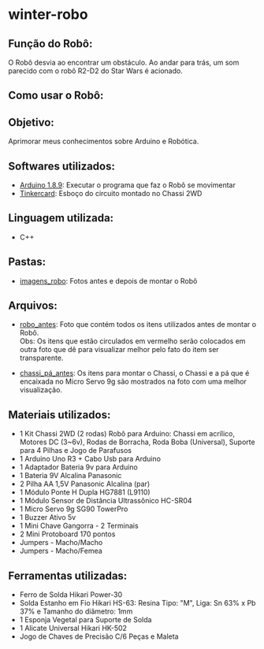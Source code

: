 # winter-robo

## Função do Robô: 
O Robô desvia ao encontrar um obstáculo. Ao andar para trás, um som parecido com o robô R2-D2 do Star Wars é acionado.  


## Como usar o Robô: 



## Objetivo:
Aprimorar meus conhecimentos sobre Arduino e Robótica. 



## Softwares utilizados:
* [Arduino 1.8.9](https://www.arduino.cc/en/Main/Software): Executar o programa que faz o Robô se movimentar
* [Tinkercard](https://www.tinkercad.com/): Esboço do circuito montado no Chassi 2WD

## Linguagem utilizada:
* C++ 



## Pastas:
* [imagens_robo](https://github.com/karenarcoverde/winter-robo/tree/master/imagens_robo): Fotos antes e depois de montar o Robô



## Arquivos: 
* [robo_antes](https://github.com/karenarcoverde/winter-robo/blob/master/imagens_robo/robo_antes.jpg): Foto que contém todos os itens utilizados antes de montar o Robô. <br>
Obs: Os itens que estão circulados em vermelho serão colocados em outra foto que dê para visualizar melhor pelo fato do item ser transparente. <br>



* [chassi_pá_antes](https://github.com/karenarcoverde/winter-robo/blob/master/imagens_robo/chassi_p%C3%A1_antes.jpg): Os itens para montar o Chassi, o Chassi e a pá que é encaixada no Micro Servo 9g são mostrados na foto com uma melhor visualização. <br> 







## Materiais utilizados:
* 1 Kit Chassi 2WD (2 rodas) Robô para Arduino: Chassi em acrílico, Motores DC (3~6v), Rodas de Borracha, Roda Boba (Universal), Suporte para 4 Pilhas e Jogo de Parafusos
* 1 Arduino Uno R3 + Cabo Usb para Arduino
* 1 Adaptador Bateria 9v para Arduino
* 1 Bateria 9V Alcalina Panasonic
* 2 Pilha AA 1,5V Panasonic Alcalina (par)
* 1 Módulo Ponte H Dupla HG7881 (L9110)
* 1 Módulo Sensor de Distância Ultrassônico HC-SR04
* 1 Micro Servo 9g SG90 TowerPro
* 1 Buzzer Ativo 5v
* 1 Mini Chave Gangorra - 2 Terminais
* 2 Mini Protoboard 170 pontos
* Jumpers - Macho/Macho
* Jumpers - Macho/Femea




## Ferramentas utilizadas:
* Ferro de Solda Hikari Power-30
* Solda Estanho em Fio Hikari HS-63: Resina Tipo: "M", Liga: Sn 63% x Pb 37% e Tamanho do diâmetro: 1mm
* 1 Esponja Vegetal para Suporte de Solda
* 1 Alicate Universal Hikari HK-502
* Jogo de Chaves de Precisão C/6 Peças e Maleta

